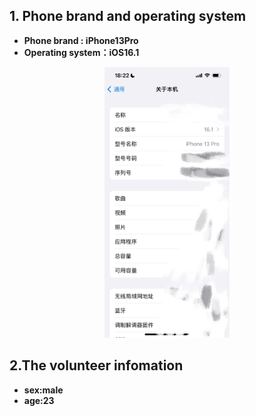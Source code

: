 ## 1. Phone brand and operating system
* **Phone brand : iPhone13Pro**
*  **Operating system：iOS16.1**
<p align = "center">  
<img src="./The%20branch%20and%20system%20of%20the%20mobile%20phone.jpg"  style="width:200px" />
</p>

## 2.The volunteer infomation
* **sex:male**
* **age:23**